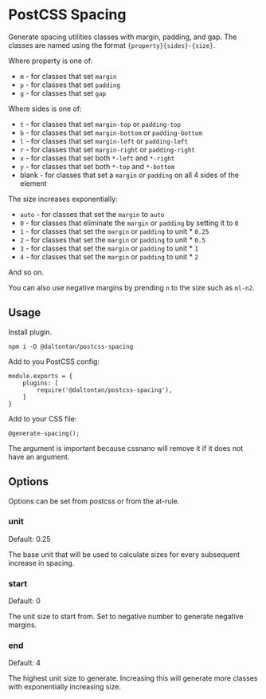 # PostCSS Spacing

Generate spacing utilities classes with margin, padding, and gap. The classes are named using the format
`{property}{sides}-{size}`.

Where property is one of:

- `m` - for classes that set `margin`
- `p` - for classes that set `padding`
- `g` - for classes that set `gap`

Where sides is one of:

- `t` - for classes that set `margin-top` or `padding-top`
- `b` - for classes that set `margin-bottom` or `padding-bottom`
- `l` - for classes that set `margin-left` or `padding-left`
- `r` - for classes that set `margin-right` or `padding-right`
- `x` - for classes that set both `*-left` and `*-right`
- `y` - for classes that set both `*-top` and `*-bottom`
- blank - for classes that set a `margin` or `padding` on all 4 sides of the element

The size increases exponentially:

- `auto` - for classes that set the `margin` to `auto`
- `0` - for classes that eliminate the `margin` or `padding` by setting it to `0`
- `1` - for classes that set the `margin` or `padding` to unit * `0.25`
- `2` - for classes that set the `margin` or `padding` to unit * `0.5`
- `3` - for classes that set the `margin` or `padding` to unit * `1`
- `4` - for classes that set the `margin` or `padding` to unit * `2`

And so on.

You can also use negative margins by prending `n` to the size such as `ml-n2`.

## Usage

Install plugin.

```
npm i -D @daltontan/postcss-spacing
```

Add to you PostCSS config:

```
module.exports = {
	plugins: [
		require('@daltontan/postcss-spacing'),
	]
}
```

Add to your CSS file:

```
@generate-spacing();
```

The argument is important because cssnano will remove it if it does not have an argument.

## Options

Options can be set from postcss or from the at-rule.

### unit

Default: 0.25

The base unit that will be used to calculate sizes for every subsequent increase in spacing. 

### start

Default: 0

The unit size to start from. Set to negative number to generate negative margins.

### end

Default: 4

The highest unit size to generate. Increasing this will generate more classes with exponentially increasing size.
